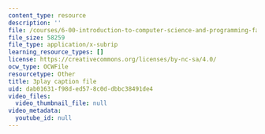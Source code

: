 ```yaml
---
content_type: resource
description: ''
file: /courses/6-00-introduction-to-computer-science-and-programming-fall-2008/dab01631f98ded578c0ddbbc38491de4_raTzkzML31w.srt
file_size: 58259
file_type: application/x-subrip
learning_resource_types: []
license: https://creativecommons.org/licenses/by-nc-sa/4.0/
ocw_type: OCWFile
resourcetype: Other
title: 3play caption file
uid: dab01631-f98d-ed57-8c0d-dbbc38491de4
video_files:
  video_thumbnail_file: null
video_metadata:
  youtube_id: null
---
```

